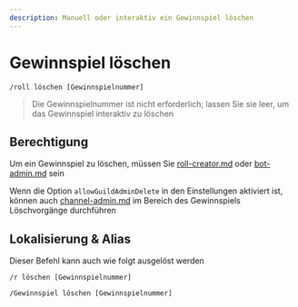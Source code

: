 ```yaml
---
description: Manuell oder interaktiv ein Gewinnspiel löschen
---
```


# Gewinnspiel löschen

```
/roll löschen [Gewinnspielnummer]
```

> Die Gewinnspielnummer ist nicht erforderlich; lassen Sie sie leer, um das Gewinnspiel interaktiv zu löschen

## Berechtigung

Um ein Gewinnspiel zu löschen, müssen Sie [roll-creator.md](../permission/roll-creator.md "mention") oder [bot-admin.md](../permission/bot-admin.md "mention") sein

Wenn die Option `allowGuildAdminDelete` in den Einstellungen aktiviert ist, können auch [channel-admin.md](../permission/channel-admin.md "mention") im Bereich des Gewinnspiels Löschvorgänge durchführen

## Lokalisierung & Alias

Dieser Befehl kann auch wie folgt ausgelöst werden

```
/r löschen [Gewinnspielnummer]

/Gewinnspiel löschen [Gewinnspielnummer]
```
